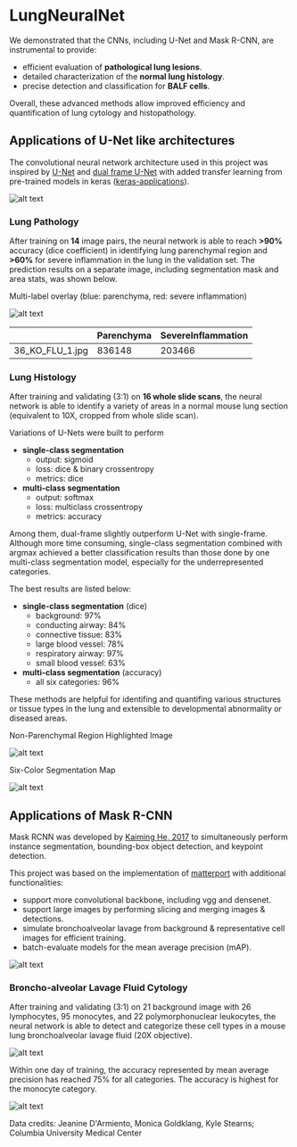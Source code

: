 # LungNeuralNet

We demonstrated that the CNNs, including U-Net and Mask R-CNN, are instrumental to provide:

- efficient evaluation of **pathological lung lesions**.
- detailed characterization of the **normal lung histology**.
- precise detection and classification for **BALF cells**.

Overall, these advanced methods allow improved efficiency and quantification of lung cytology and histopathology.
 
## Applications of U-Net like architectures

The convolutional neural network architecture used in this project was inspired by [U-Net](http://lmb.informatik.uni-freiburg.de/people/ronneber/u-net/) and [dual frame U-Net](https://arxiv.org/abs/1708.08333) with added transfer learning from pre-trained models in keras ([keras-applications](https://keras.io/applications/)).

![alt text](resource/train_unet.jpg?raw=true "train_unet")

### Lung Pathology

After training on **14** image pairs, the neural network is able to reach **>90%** accuracy (dice coefficient) in identifying lung parenchymal region and **>60%** for severe inflammation in the lung in the validation set.
The prediction results on a separate image, including segmentation mask and area stats, was shown below.

Multi-label overlay (blue: parenchyma, red: severe inflammation)

![alt text](2x_field_lung_flu/pred/36_KO_FLU_1_both.jpg?raw=true "both parenchyma and severe inflammation in the lung")

|   | Parenchyma  |  SevereInflammation |
|---|---|---|
| 36_KO_FLU_1.jpg | 836148 | 203466 |

### Lung Histology

After training and validating (3:1) on **16 whole slide scans**, the neural network is able to identify a variety of areas in a normal mouse lung section (equivalent to 10X, cropped from whole slide scan).

Variations of U-Nets were built to perform
 - **single-class segmentation**
    - output: sigmoid
    - loss: dice & binary crossentropy
    - metrics: dice
 - **multi-class segmentation**
    - output: softmax
    - loss: multiclass crossentropy
    - metrics: accuracy

Among them, dual-frame slightly outperform U-Net with single-frame.
Although more time consuming, single-class segmentation combined with argmax achieved a better classification results than those done by one multi-class segmentation model,
especially for the underrepresented categories.

The best results are listed below:
 - **single-class segmentation** (dice)
    - background: 97%
    - conducting airway: 84%
    - connective tissue: 83%
    - large blood vessel: 78%
    - respiratory airway: 97%
    - small blood vessel: 63%
 - **multi-class segmentation** (accuracy)
    - all six categories: 96%
    
These methods are helpful for identifing and quantifing various structures or tissue types in the lung and extensible to developmental abnormality or diseased areas.

Non-Parenchymal Region Highlighted Image

![alt text](10x_scan_lung_smoke/pred/027327_greenmark.jpg?raw=true "greem-marked image")

Six-Color Segmentation Map

![alt text](10x_scan_lung_smoke/pred/027327_pred.jpg?raw=true "6 color segmentation image")

## Applications of Mask R-CNN

Mask RCNN was developed by [Kaiming He, 2017](https://arxiv.org/abs/1703.06870) to simultaneously perform instance segmentation, bounding-box object detection, and keypoint detection.

This project was based on the implementation of [matterport](https://github.com/matterport/Mask_RCNN) with additional functionalities:
 - support more convolutional backbone, including vgg and densenet.
 - support large images by performing slicing and merging images & detections.
 - simulate bronchoalveolar lavage from background & representative cell images for efficient training.
 - batch-evaluate models for the mean average precision (mAP).

![alt text](resource/train_mrcnn.jpg?raw=true "scheme")

### Broncho-alveolar Lavage Fluid Cytology

After training and validating (3:1) on 21 background image with 26 lymphocytes, 95 monocytes, and 22 polymorphonuclear leukocytes, the neural network is able to detect and categorize these cell types in a mouse lung bronchoalveolar lavage fluid (20X objective).

![alt text](resource/mrcnn_simulate.jpg?raw=true "train with simulated images")
  
Within one day of training, the accuracy represented by mean average precision has reached 75% for all categories.
The accuracy is highest for the monocyte category.

![alt text](20x_pizz_mmp13/pred/20x_balf_cells.jpg "cell detection and categorization results")

Data credits: Jeanine D'Armiento, Monica Goldklang, Kyle Stearns; Columbia University Medical Center
